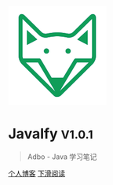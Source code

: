 <!-- _coverpage.md -->

![logo](_media/icon.png)

# JavaIfy <small>V1.0.1</small>

> Adbo - Java 学习笔记

[个人博客](https://adbo.gitee.io/)
[下滑阅读](#前言)

